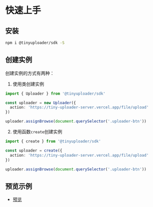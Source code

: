 # 快速上手

## 安装

```bash
npm i @tinyuploader/sdk -S
```

## 创建实例

创建实例的方式有两种：

1. 使用类创建实例

```typescript
import { Uploader } from '@tinyuploader/sdk'

const uploader = new Uploader({
  action: 'https://tiny-uploader-server.vercel.app/file/upload'
})

uploader.assignBrowse(document.querySelector('.uploader-btn'))
```

2. 使用函数`create`创建实例

```typescript
import { create } from '@tinyuploader/sdk'

const uploader = create({
  action: 'https://tiny-uploader-server.vercel.app/file/upload'
})

uploader.assignBrowse(document.querySelector('.uploader-btn'))
```

## 预览示例

- [预览](https://codepen.io/moyuderen/pen/KKjaqJK)
